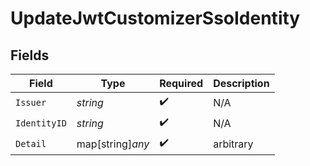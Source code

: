 # UpdateJwtCustomizerSsoIdentity


## Fields

| Field              | Type               | Required           | Description        |
| ------------------ | ------------------ | ------------------ | ------------------ |
| `Issuer`           | *string*           | :heavy_check_mark: | N/A                |
| `IdentityID`       | *string*           | :heavy_check_mark: | N/A                |
| `Detail`           | map[string]*any*   | :heavy_check_mark: | arbitrary          |
